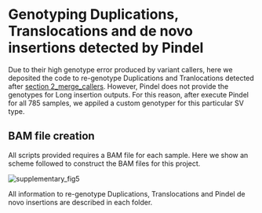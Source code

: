 # Genotyping Duplications, Translocations and de novo insertions detected by Pindel

Due to their high genotype error produced by variant callers, here we deposited the code to re-genotype Duplications and Tranlocations detected after [section 2_merge_callers](https://github.com/gcatbiobank/GCAT_panel/tree/main/2_merge_callers/). However, Pindel does not provide the genotypes for Long insertion outputs. For this reason, after execute Pindel for all 785 samples, we appiled a custom genotyper for this particular SV type.  

## BAM file creation  

All  scripts provided requires a BAM file for each sample. Here we show an scheme followed to construct the BAM files for this project.

![supplementary_fig5](https://user-images.githubusercontent.com/28949802/145678443-242c71cb-75b2-4acb-9ce5-6fd37a289560.jpg)

All information to re-genotype Duplications, Translocations and Pindel de novo insertions are described in each folder.
